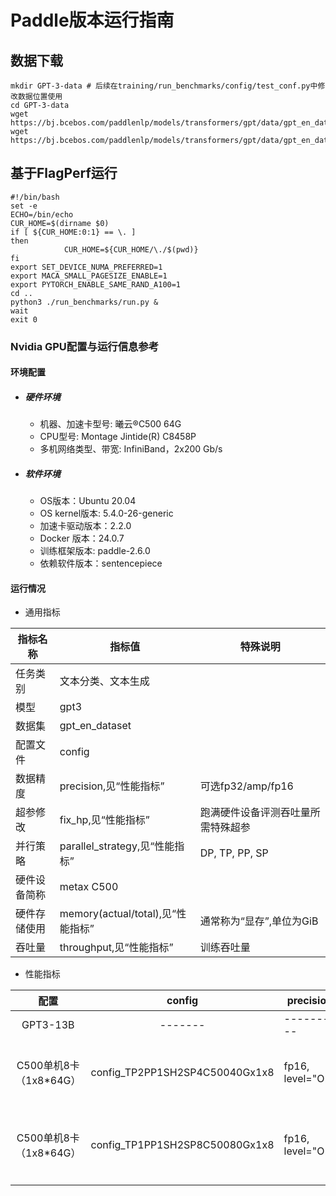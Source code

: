 
# Paddle版本运行指南

## 数据下载

```shell
mkdir GPT-3-data # 后续在training/run_benchmarks/config/test_conf.py中修改数据位置使用
cd GPT-3-data
wget https://bj.bcebos.com/paddlenlp/models/transformers/gpt/data/gpt_en_dataset_300m_ids.npy
wget https://bj.bcebos.com/paddlenlp/models/transformers/gpt/data/gpt_en_dataset_300m_idx.npz
```

## 基于FlagPerf运行

```
#!/bin/bash
set -e
ECHO=/bin/echo
CUR_HOME=$(dirname $0)
if [ ${CUR_HOME:0:1} == \. ]
then
            CUR_HOME=${CUR_HOME/\./$(pwd)}
fi
export SET_DEVICE_NUMA_PREFERRED=1
export MACA_SMALL_PAGESIZE_ENABLE=1
export PYTORCH_ENABLE_SAME_RAND_A100=1
cd ..
python3 ./run_benchmarks/run.py &
wait 
exit 0
```


### Nvidia GPU配置与运行信息参考
#### 环境配置
- ##### 硬件环境
    - 机器、加速卡型号: 曦云®C500 64G
    - CPU型号: Montage Jintide(R) C8458P
    - 多机网络类型、带宽: InfiniBand，2x200 Gb/s
- ##### 软件环境
   - OS版本：Ubuntu 20.04
   - OS kernel版本: 5.4.0-26-generic
   - 加速卡驱动版本：2.2.0
   - Docker 版本：24.0.7
   - 训练框架版本: paddle-2.6.0
   - 依赖软件版本：sentencepiece

#### 运行情况

* 通用指标

| 指标名称       | 指标值                         | 特殊说明                                    |
| -------------- | ------------------------------ | ------------------------------------------- |
| 任务类别       | 文本分类、文本生成             |                                             |
| 模型           | gpt3                    |                                             |
| 数据集         | gpt_en_dataset              |                                             |
| 配置文件       | config                    |                                             |
| 数据精度       | precision,见“性能指标”         | 可选fp32/amp/fp16                           |
| 超参修改       | fix_hp,见“性能指标”            | 跑满硬件设备评测吞吐量所需特殊超参          |
| 并行策略       | parallel_strategy,见“性能指标” | DP, TP, PP, SP          |
| 硬件设备简称   | metax C500 |                                             |
| 硬件存储使用   | memory(actual/total),见“性能指标” | 通常称为“显存”,单位为GiB                    |
| 吞吐量       | throughput,见“性能指标”           | 训练吞吐量 |

* 性能指标

| 配置     | config | precision | fix_hp | parallel_strategy | throughput   | memory |
| :-----: | :-----: | --------- | ------ | ---------------- | ------------ | ------ |
| GPT3-13B | ------- | --------- | ------ | ---------------- | ------------ | ------------ |
| C500单机8卡（1x8*64G） | config_TP2PP1SH2SP4C50040Gx1x8 | fp16, level="O2" | per_device_bs=1, accumulate=256 (global bs = 2M tokens) | flash_attention=False, recompute=True, use_fused_rms_norm=False, sharding="stage2", sharding_degree=4 |   /   | 59.23*8G |
| C500单机8卡（1x8*64G） | config_TP1PP1SH2SP8C50080Gx1x8 | fp16, level="O2" | per_device_bs=1, accumulate=128, (global bs = 2M tokens) | flash_attention=True, recompute=False, use_fused_rms_norm=False, sharding="stage3", sharding_degree=8, tensor_parallel_degree=1 |   /   | 62.18*8G |
